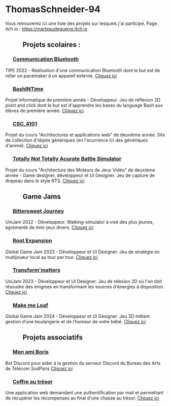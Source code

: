 # ThomasSchneider-94

Vous retrouverez ici une liste des projets sur lesquels j'ai participé.
Page itch.io : https://marteaudeguerre.itch.io

## &nbsp;&nbsp;&nbsp;&nbsp;&nbsp;&nbsp;&nbsp;&nbsp;&nbsp;&nbsp; <b> Projets scolaires </b>:

### &nbsp;&nbsp;&nbsp;&nbsp;&nbsp; <u> Communication Bluetooth </u>
TIPE 2022 - Réalisation d'une communication Bluetooth dont le but est de relier un pacemaker à un appareil externe. <a href="https://github.com/ThomasSchneider-94/TIPE_Bluetooth_Comunication"> Cliquez ici </a>

### &nbsp;&nbsp;&nbsp;&nbsp;&nbsp; <u> BashINTime </u>
Projet informatique de première année - Développeur. Jeu de réflexion 2D point and click dont le but est d'apprendre les bases du language Bash aux élèves de première année. <a href="https://github.com/Crafteurmax/BashInTime"> Cliquez ici </a>

### &nbsp;&nbsp;&nbsp;&nbsp;&nbsp; <u> CSC_4101  </u>
Projet du cours "Architectures et applications web" de deuxième année. Site de collection d'objets génériques (en l'ocurrence ici des génériques d'animé). <a href="https://github.com/ThomasSchneider-94/CSC_4101"> Cliquez ici </a>

### &nbsp;&nbsp;&nbsp;&nbsp;&nbsp; <u> Totally Not Totally Acurate Battle Simulator </u>
Projet du cours "Architecture des Moteurs de Jeux Vidéo" de deuxième année - Game designer, développeur et UI Designer. Jeu de capture de drapeau dans le style RTS. <a href="https://github.com/Chloe-2622/ConquestTroupFormation"> Cliquez ici </a>


## &nbsp;&nbsp;&nbsp;&nbsp;&nbsp;&nbsp;&nbsp;&nbsp;&nbsp;&nbsp; <b> Game Jams </b>

### &nbsp;&nbsp;&nbsp;&nbsp;&nbsp; <u> Bittersweet Journey </u>
UniJam 2022 - Développeur. Walking-simulator à visé des plus jeunes, agrémenté de mini-jeux divers. <a href="https://github.com/HugoLhuilier/Around-the-worl"> Cliquez ici </a>

### &nbsp;&nbsp;&nbsp;&nbsp;&nbsp; <u> Root Expansion </u>
Global Game Jam 2023 - Développeur et UI Designer. Jeu de stratégie en multijoueur local au tour par tour. <a href="https://github.com/VoHeLi/RootExpansion"> Cliquez ici </a>

### &nbsp;&nbsp;&nbsp;&nbsp;&nbsp; <u> Transform'matters </u>
UniJam 2023 - Développeur et UI Designer. Jeu de rélexion 2D où l'on doit résoudre des énigmes en transformant les sources d'énergies à disposition. <a href="https://github.com/VoHeLi/CookieProject"> Cliquez ici </a>

### &nbsp;&nbsp;&nbsp;&nbsp;&nbsp; <u> Make me Loaf </u>
Global Game Jam 2024 - Développeur et UI Designer. Jeu 3D mêlant gestion d’une boulangerie et de l’humeur de votre bébé. <a href="https://github.com/Chloe-2622/MakeMeLoaf"> Cliquez ici </a>


## &nbsp;&nbsp;&nbsp;&nbsp;&nbsp;&nbsp;&nbsp;&nbsp;&nbsp;&nbsp; <b> Projets associatifs </b>

### &nbsp;&nbsp;&nbsp;&nbsp;&nbsp; <u> Mon ami Boris </u>
Bot Discord pour aider à la gestion du serveur Discord du Bureau des Arts de Télécom SudParis <a href="https://github.com/BDA-TSP-IMTBS/Mon_ami_Boris"> Cliquez ici </a>

### &nbsp;&nbsp;&nbsp;&nbsp;&nbsp; <u> Coffre au trésor </u>
Une application web demandant une authentification par mail et permettant de récupérer les récompenses au final d'une chasse au trésor. <a href="https://github.com/BDA-TSP-IMTBS/Treasure-Chest"> Cliquez ici </a>